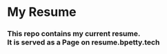 <h1>My Resume</h1>
<h3>This repo contains my current resume.<br>It is served as a Page on resume.bpetty.tech</h3>
